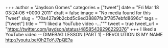 
+++
author = "Jaydson Gomes"
categories = ["tweet"]
date = "Fri Mar 18 03:24:06 +0000 2011"
draft = false
image = "No media found for this Tweet"
slug = "70a427a9b2cbd5c9ed38887fa3f7857ebfd8696c"
tags = ["tweet"]
title = """I liked a YouTube video -..."""
tweet = true
tweet_url = "https://twitter.com/jaydson/status/48585439296229376"
+++
I liked a YouTube video -- DIMEBAG LESSON (PART 1) - REVOLUTION IS MY NAME http://youtu.be/0h2ToYJ7pQE?a
